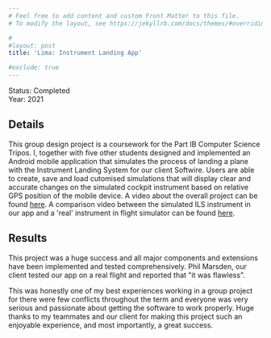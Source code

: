 ```yaml
---
# Feel free to add content and custom Front Matter to this file.
# To modify the layout, see https://jekyllrb.com/docs/themes/#overriding-theme-defaults

#
#layout: post
title: 'Lima: Instrument Landing App'

#exclude: true
---
```

Status: Completed  
Year: 2021  
## Details
This group design project is a coursework for the Part IB Computer Science Tripos. I, together with five other students designed and implemented an Android mobile application that simulates the process of landing a plane with the Instrument Landing System for our client Softwire. Users are able to create, save and load cutomised simulations that will display clear and accurate changes on the simulated cockpit instrument based on relative GPS position of the mobile device. A video about the overall project can be found [here](https://www.youtube.com/watch?v=Jsgbl59c4DI&ab_channel=CambridgeComputerLab). A comparison video between the simulated ILS instrument in our app and a 'real' instrument in flight simulator can be found [here](https://www.youtube.com/watch?v=7KDYblHuQfg). 

## Results
This project was a huge success and all major components and extensions have been implemented and tested comprehensively. Phil Marsden, our client tested our app on a real flight and reported that "it was flawless".

This was honestly one of my best experiences working in a group project for there were few conflicts throughout the term and everyone was very serious and passionate about getting the software to work properly. Huge thanks to my teammates and our client for making this project such an enjoyable experience, and most importantly, a great success.